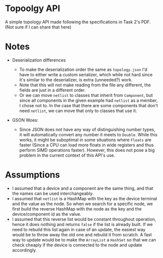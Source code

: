 # Topoolgy API
A simple topology API made following the specifications in Task 2's PDF. (Not sure if I can share that here)

# Notes
* Deserialization differences
    * To make the deserialization order the same as `topology.json` I'd have to either write a custom serializer, which while not hard since it's similar to the deserializer, is extra (unneeded?) work.
    * Note that this will not make reading from the file any different, the fields are just in a different order.
    * Or we can move `netlist` to classes that inherit from `Component`, but since all components in the given example had `netlist` as a member, I chose not to.
      In the case that there are some components that don't need `netlist`, we can move that only to classes that use it.
      
* GSON Woes:
    *   Since JSON does not have any way of distinguishing number types, it will automatically convert any number it meets to `Double`. While this works, it might be suboptimal in some situations where `Floats` are faster (Since a CPU can load more floats in wide registers and thus perform SIMD operations faster). However, this does not pose a big problem in the current context of this API's use. 
      
# Assumptions
* I assumed that a device and a component are the same thing, and that the names can be used interchangeably.
* I assumed that `netlist` is a HashMap with the key as the device terminal and the value as the node. So when we search for a specific node, we first build the reverse HashMap with the node as the key and the device/component id as the value.
* I assumed that this reverse list would be constant throughout operation, hence it does nothing and returns `false` if the list is already built. If we need to rebuild this list again in case of an update, the easiest way would be to throw away the old one and rebuild it from scratch. A fast way to update would be to make the `ArrayList` a `HashSet` so that we can check cheaply if the device is connected to the node and update accordingly.      
